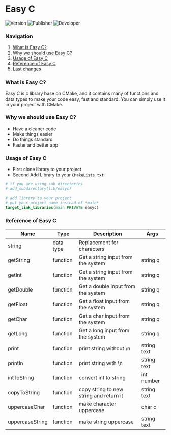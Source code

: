 # Easy C
![Version](https://img.shields.io/badge/version-v1.0.0-red)
![Publisher](https://img.shields.io/badge/publisher-YasTech-blue)
![Developer](https://img.shields.io/badge/developer-Hossein%20Araghi-white)
### Navigation
1. <a href="#what-is-easy-c">What is Easy C?</a>
2. <a href="#why-we-should-use-easy-c">Why we should use Easy C?</a>
3. <a href="#usage-of-easy-c">Usage of Easy C</a>
4. <a href="#reference-of-easy-c">Reference of Easy C</a>
5. <a href="#last-changes">Last changes</a>
### What is Easy C?
Easy C is c library base on CMake, and it contains many of functions and data types to make your code easy, fast and standard. You can simply use it in your project with CMake.
### Why we should use Easy C?
- Have a cleaner code
- Make things easier
- Do things standard
- Faster and better app
### Usage of Easy C
- First clone library to your project
- Second Add Library to your `CMakeLists.txt`
```cmake
# if you are using sub directories
# add_subdirectory(lib/easyc)

# add library to your project
# put your project name instead of *main*
target_link_libraries(main PRIVATE easyc)
```
### Reference of Easy C
| Name            | Type      | Description                             | Args        |
| --------------- | --------- | --------------------------------------- | ----------- |
| string          | data type | Replacement for characters              |             |
| getString       | function  | Get a string input from the system      | string q    |
| getInt          | function  | Get a string input from the system      | string q    |
| getDouble       | function  | Get a double input from the system      | string q    |
| getFloat        | function  | Get a float input from the system       | string q    |
| getChar         | function  | Get a char input from the system        | string q    |
| getLong         | function  | Get a long input from the system        | string q    |
| print           | function  | print string without \n                 | string text |
| println         | function  | print string with \n                    | string text |
| intToString     | function  | convert int to string                   | int number  |
| copyToString    | function  | copy string to new string and return it | string text |
| uppercaseChar   | function  | make character uppercase                | char c      |
| uppercaseString | function  | make string uppercase                   | string text |